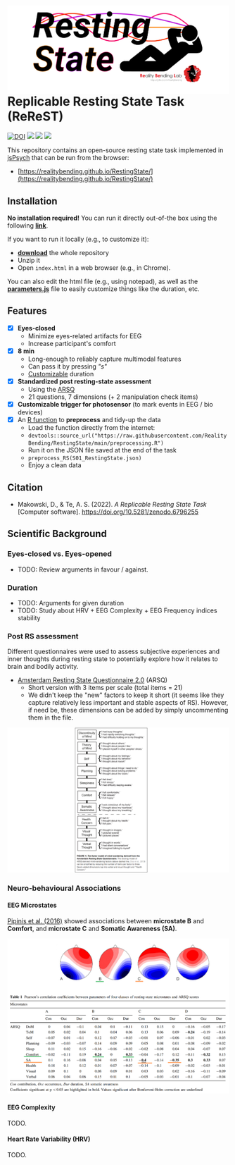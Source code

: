 <img align="right" height="" src="figures/Logo.png">


# Replicable Resting State Task (ReReST)

[![DOI](https://zenodo.org/badge/509319743.svg)](https://zenodo.org/badge/latestdoi/509319743) [![](https://img.shields.io/badge/🌍_browser-run-brightgreen)](https://realitybending.github.io/RestingState/) [![](https://img.shields.io/badge/💾_download-zip-orange)](https://github.com/RealityBending/RestingState/archive/refs/heads/main.zip) [![](https://img.shields.io/badge/🤔_questions-issue-blueviolet)](https://github.com/RealityBending/RestingState/issues/)



This repository contains an open-source resting state task implemented in [jsPsych](https://www.jspsych.org/7.2/) that can be run from the browser:

- [https://realitybending.github.io/RestingState/](https://realitybending.github.io/RestingState/)

## Installation

**No installation required!** You can run it directly out-of-the box using the following [**link**](https://realitybending.github.io/RestingState/).

If you want to run it locally (e.g., to customize it):
- [**download**](https://github.com/RealityBending/RestingState/archive/refs/heads/main.zip) the whole repository
- Unzip it
- Open `index.html` in a web browser (e.g., in Chrome).

You can also edit the html file (e.g., using notepad), as well as the [**parameters.js**](parameters.js) file to easily customize things like the duration, etc.



## Features

- [x] **Eyes-closed**
  - Minimize eyes-related artifacts for EEG
  - Increase participant's comfort
- [x] **8 min**
  - Long-enough to reliably capture multimodal features
  - Can pass it by pressing *"s"*
  - [Customizable](parameters.js) duration
- [x] **Standardized post resting-state assessment**
  - Using the [ARSQ](https://www.frontiersin.org/articles/10.3389/fpsyg.2014.00271/full)
  - 21 questions, 7 dimensions (+ 2 manipulation check items)
- [x] **Customizable trigger for photosensor** (to mark events in EEG / bio devices)
- [x] An [R function](preprocessing.R) to **preprocess** and tidy-up the data
  - Load the function directly from the internet:
  - `devtools::source_url("https://raw.githubusercontent.com/RealityBending/RestingState/main/preprocessing.R")`
  - Run it on the JSON file saved at the end of the task
  - `preprocess_RS(S01_RestingState.json)`
  - Enjoy a clean data

## Citation

* Makowski, D., & Te, A. S. (2022). *A Replicable Resting State Task* [Computer software]. https://doi.org/10.5281/zenodo.6796255


## Scientific Background

### Eyes-closed vs. Eyes-opened

- TODO: Review arguments in favour / against.


### Duration

- TODO: Arguments for given duration
- TODO: Study about HRV + EEG Complexity + EEG Frequency indices stability

### Post RS assessment


Different questionnaires were used to assess subjective experiences and inner thoughts during resting state to potentially explore how it relates to brain and bodily activity.

- [Amsterdam Resting State Questionnaire 2.0](https://www.frontiersin.org/articles/10.3389/fpsyg.2014.00271/full) (ARSQ)
  - Short version with 3 items per scale (total items = 21)
  - We didn't keep the "new" factors to keep it short (it seems like they capture relatively less important and stable aspects of RS). However, if need be, these dimensions can be added by simply uncommenting them in the file.

![](figures/Diaz2014.png)



### Neuro-behavioural Associations

#### EEG Microstates

[Pipinis et al. (2016)](https://link.springer.com/article/10.1007/s10548-016-0522-2) showed associations between **microstate B** and **Comfort**, and **microstate C** and **Somatic Awareness (SA)**.

![](figures/Pipinis2016.png)

#### EEG Complexity

TODO.

#### Heart Rate Variability (HRV)

TODO.



